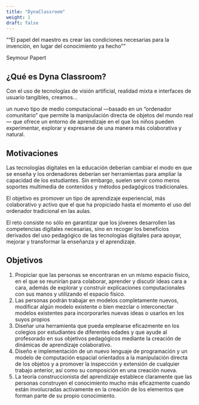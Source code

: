 ```yaml
---
title: "DynaClassroom"
weight: 1
draft: false
---
```


<main>
        <section class="ooo-welcome" id="welcome">
            <div class="ooo-content">
                <div>
                    <q>“El papel del maestro es crear las condiciones necesarias para la invención, en lugar del conocimiento ya hecho”</q>
                    <p class="ooo-signature">Seymour Papert</p>
                </div>
            </div>
        </section>
        <section class="ooo-what-is" id="what">
            <div class="ooo-content">
                <div>
                    <h2>¿Qué es Dyna Classroom?</h2>
                    <p class="ooo-summary">Con el uso de tecnologías de visión artificial, realidad mixta e interfaces de usuario tangibles, creamos… </p>
                    <p>un nuevo tipo de medio computacional —basado en un “ordenador comunitario” que permite la manipulación directa de objetos del mundo real— que ofrece un entorno de aprendizaje en el que los niños pueden experimentar, explorar y expresarse de una manera más colaborativa y natural.</p>
                </div>
            </div>
        </section>
        <section class="ooo-motivations" id="motivations">
            <div class="ooo-content">
                <h2>Motivaciones</h2>
                <div>
                    <div class="ooo-columns">
                        <p>Las tecnologías digitales en la educación deberían cambiar el modo en que se enseña y los ordenadores deberían ser herramientas para ampliar la capacidad de los estudiantes. Sin embargo, suelen servir como meros soportes multimedia de contenidos y métodos pedagógicos tradicionales. </p>
                        <p>El objetivo es promover un tipo de aprendizaje experiencial, más colaborativo y activo que el que ha propiciado hasta el momento el uso del ordenador tradicional en las aulas. </p>
                        <p>El reto consiste no sólo en garantizar que los jóvenes desarrollen las competencias digitales necesarias, sino en recoger los beneficios derivados del uso pedagógico de las tecnologías digitales para apoyar, mejorar y transformar la enseñanza y el aprendizaje.</p>
                    </div>
                </div>
            </div>
        </section>
        <section class="ooo-objectives" id="objectives">
            <div class="ooo-content">
                <h2>Objetivos</h2>
                <ol>
                    <li>Propiciar que las personas se encontraran en un mismo espacio físico, en el que se reunirían para colaborar, aprender y discutir ideas cara a cara, además de explorar y construir explicaciones computacionales con sus manos y utilizando el espacio físico.</li>
                    <li>Las personas podrán trabajar en modelos completamente nuevos, modificar algún modelo existente o bien mezclar o interconectar modelos existentes para incorporarles nuevas ideas o usarlos en los suyos propios</li>
                    <li>Diseñar una herramienta que pueda emplearse eficazmente en los colegios por estudiantes de diferentes edades y que ayude al profesorado en sus objetivos pedagógicos mediante la creación de dinámicas de aprendizaje colaborativo.</li>
                    <li>Diseño e implementación de un nuevo lenguaje de programación y un modelo de computación espacial orientados a la manipulación directa de los objetos y a promover la inspección y extensión de cualquier trabajo anterior, así como su composición en una creación nueva.</li>
                    <li>La teoría construccionista del aprendizaje establece claramente que las personas construyen el conocimiento mucho más eficazmente cuando están involucradas activamente en la creación de los elementos que forman parte de su propio conocimiento.</li>
                </ol>
            </div>
        </section>
    </main>

